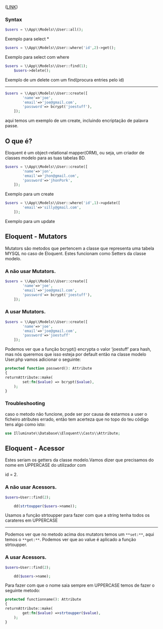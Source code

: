 ([LINK](https://laravel.com/docs/10.x/eloquent))

### Syntax

```php
$users = \\App\\Models\\User::all();
```

Exemplo para select *

```php
$users = \\App\\Models\\User::where('id',2)->get();
```

Exemplo para select com where

```php
$users = \\App\\Models\\User::find(1);
    $users->delete();
```

Exemplo de um delete com um find(procura entries pelo id)

---

```php
$users = \\App\\Models\\User::create([
        'name'=>'joe',
        'email'=>'joe@gmail.com',
        'password'=> bcrypt('joestuff'),
    ]);
```

aqui temos um exemplo de um create, incluindo encriptação de palavra passe.

## O que é?

Eloquent é um object-relational mapper(ORM), ou seja, um criador de classes modelo para as tuas tabelas BD.

```php
$users = \\App\\Models\\User::create([
        'name'=>'jon',
        'email'=>'jhon@gmail.com',
        'password'=>'jhonPork',
    ]);
```

Exemplo para um create

```php
$users = \\App\\Models\\User::where('id',1)->update([
        'email'=>'silly@gmail.com',
    ]);
```

Exemplo para um update

## Eloquent - Mutators

Mutators são metodos que pertencem a classe que representa uma tabela MYSQL no caso de Eloquent. Estes funcionam como Setters da classe modelo.

### A não usar Mutators.

```php
$users = \\App\\Models\\User::create([
        'name'=>'joe',
        'email'=>'joe@gmail.com',
        'password'=> bcrypt('joestuff'),
    ]);
```

### A usar Mutators.

```php
$users = \\App\\Models\\User::create([
        'name'=>'joe',
        'email'=>'joe@gmail.com',
        'password'=>'joestuff'
    ]);
```

Podemos ver que a função bcrypt() encrypta o valor ‘joestuff’ para hash, mas nós queremos que isso esteja por default então na classe modelo User.php vamos adicionar o seguinte:

```php
protected function password(): Attribute
{
returnAttribute::make(
        set:fn($value) => bcrypt($value),
    );
}
```

### Troubleshooting

caso o metodo não funcione, pode ser por causa de estarmos a user o ficheiro atributes errado, então tem acerteza que no topo do teu código tens algo como isto:

```php
use Illuminate\\Database\\Eloquent\\Casts\\Attribute;
```

## Eloquent - Acessor

Estes seriam os getters da classe modelo.Vamos dizer que precisamos do nome em UPPERCASE do utilizador com

id = 2.

### A não usar Acessors.

```php
$users=User::find(2);

    dd(strtoupper($users->name));
```

Usamos a função strtoupper para fazer com que a string tenha todos os carateres em UPPERCASE

---

Podemos ver que no metodo acima dos mutators temos um `**set:**`, aqui temos o `**get:**`. Podemos ver que ao value é aplicado a função strtoupper.

### A usar Acessors.

```php
$users=User::find(2);

    dd($users->name);
```

Para fazer com que o nome saia sempre em UPPERCASE temos de fazer o seguinte metodo:

```php
protected functionname(): Attribute
{
returnAttribute::make(
        get:fn($value) =>strtoupper($value),
    );
}
```